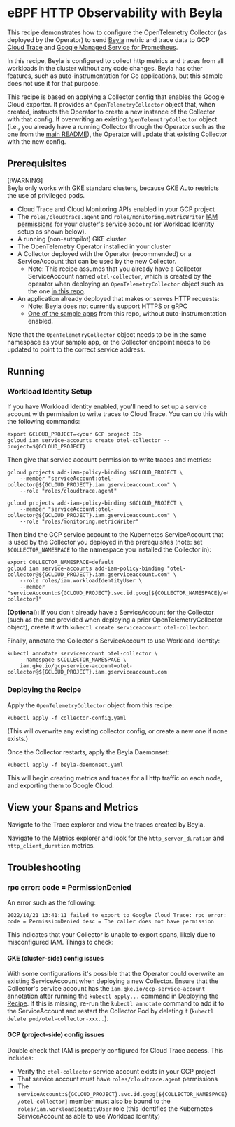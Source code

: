 # eBPF HTTP Observability with Beyla

This recipe demonstrates how to configure the OpenTelemetry Collector
(as deployed by the Operator) to send [Beyla](https://github.com/grafana/beyla)
metric and trace data to GCP [Cloud Trace](https://cloud.google.com/trace) and
[Google Managed Service for Prometheus](https://cloud.google.com/stackdriver/docs/managed-prometheus).

In this recipe, Beyla is configured to collect http metrics and traces from all
workloads in the cluster without any code changes. Beyla has other features,
such as auto-instrumentation for Go applications, but this sample does not use
it for that purpose.

This recipe is based on applying a Collector config that enables the Google Cloud exporter.
It provides an `OpenTelemetryCollector` object that, when created, instructs the Operator to
create a new instance of the Collector with that config. If overwriting an existing `OpenTelemetryCollector`
object (i.e., you already have a running Collector through the Operator such as the one from the
[main README](../../README.md#starting-the-collector)), the Operator will update that existing
Collector with the new config.


## Prerequisites

[!WARNING]  
Beyla only works with GKE standard clusters, because GKE Auto restricts the use of privileged pods.

* Cloud Trace and Cloud Monitoring APIs enabled in your GCP project
* The `roles/cloudtrace.agent` and `roles/monitoring.metricWriter`
  [IAM permissions](https://cloud.google.com/trace/docs/iam#roles)
  for your cluster's service account (or Workload Identity setup as shown below).
* A running (non-autopilot) GKE cluster
* The OpenTelemetry Operator installed in your cluster
* A Collector deployed with the Operator (recommended) or a ServiceAccount that can be used by the new Collector.
  * Note: This recipe assumes that you already have a Collector ServiceAccount named `otel-collector`,
    which is created by the operator when deploying an `OpenTelemetryCollector` object such as the
    one [in this repo](../../collector-config.yaml).
* An application already deployed that makes or serves HTTP requests:
  * Note: Beyla does not currently support HTTPS or gRPC
  * [One of the sample apps](../../sample-apps) from this repo, without auto-instrumentation enabled.

Note that the `OpenTelemetryCollector` object needs to be in the same namespace as your sample
app, or the Collector endpoint needs to be updated to point to the correct service address.

## Running

### Workload Identity Setup

If you have Workload Identity enabled, you'll need to set up a service account with permission to
write traces to Cloud Trace. You can do this with the following commands:

```
export GCLOUD_PROJECT=<your GCP project ID>
gcloud iam service-accounts create otel-collector --project=${GCLOUD_PROJECT}
```

Then give that service account permission to write traces and metrics:

```
gcloud projects add-iam-policy-binding $GCLOUD_PROJECT \
    --member "serviceAccount:otel-collector@${GCLOUD_PROJECT}.iam.gserviceaccount.com" \
    --role "roles/cloudtrace.agent"
```

```
gcloud projects add-iam-policy-binding $GCLOUD_PROJECT \
    --member "serviceAccount:otel-collector@${GCLOUD_PROJECT}.iam.gserviceaccount.com" \
    --role "roles/monitoring.metricWriter"
```

Then bind the GCP service account to the Kubernetes ServiceAccount that is used by the Collector
you deployed in the prerequisites (note: set `$COLLECTOR_NAMESPACE` to the namespace you installed
the Collector in):

```
export COLLECTOR_NAMESPACE=default
gcloud iam service-accounts add-iam-policy-binding "otel-collector@${GCLOUD_PROJECT}.iam.gserviceaccount.com" \
    --role roles/iam.workloadIdentityUser \
    --member "serviceAccount:${GCLOUD_PROJECT}.svc.id.goog[${COLLECTOR_NAMESPACE}/otel-collector]"
```

**(Optional):** If you don't already have a ServiceAccount for the Collector (such as the one provided
when deploying a prior OpenTelemetryCollector object), create it with `kubectl create serviceaccount otel-collector`.

Finally, annotate the Collector's ServiceAccount to use Workload Identity:

```
kubectl annotate serviceaccount otel-collector \
    --namespace $COLLECTOR_NAMESPACE \
    iam.gke.io/gcp-service-account=otel-collector@${GCLOUD_PROJECT}.iam.gserviceaccount.com
```

### Deploying the Recipe

Apply the `OpenTelemetryCollector` object from this recipe:

```
kubectl apply -f collector-config.yaml
```

(This will overwrite any existing collector config, or create a new one if none exists.)

Once the Collector restarts, apply the Beyla Daemonset:

```
kubectl apply -f beyla-daemonset.yaml
```

This will begin creating metrics and traces for all http traffic on each node,
and exporting them to Google Cloud.

## View your Spans and Metrics

Navigate to the Trace explorer and view the traces created by Beyla.

Navigate to the Metrics explorer and look for the `http_server_duration` and
`http_client_duration` metrics.

## Troubleshooting

### rpc error: code = PermissionDenied

An error such as the following:

```
2022/10/21 13:41:11 failed to export to Google Cloud Trace: rpc error: code = PermissionDenied desc = The caller does not have permission
```

This indicates that your Collector is unable to export spans, likely due to misconfigured IAM. Things to check:

#### GKE (cluster-side) config issues

With some configurations it's possible that the Operator could overwrite an existing ServiceAccount when deploying
a new Collector. Ensure that the Collector's service account has the `iam.gke.io/gcp-service-account` annotation after
running the `kubectl apply...` command in [Deploying the Recipe](#deploying-the-recipe). If this is missing, re-run the
`kubectl annotate` command to add it to the ServiceAccount and restart the Collector Pod by deleting it (`kubectl delete pod/otel-collector-xxx..`).

#### GCP (project-side) config issues

Double check that IAM is properly configured for Cloud Trace access. This includes:

* Verify the `otel-collector` service account exists in your GCP project
* That service account must have `roles/cloudtrace.agent` permissions
* The `serviceAccount:${GCLOUD_PROJECT}.svc.id.goog[${COLLECTOR_NAMESPACE}/otel-collector]` member must also be bound
  to the `roles/iam.workloadIdentityUser` role (this identifies the Kubernetes ServiceAccount as able to use Workload Identity)
